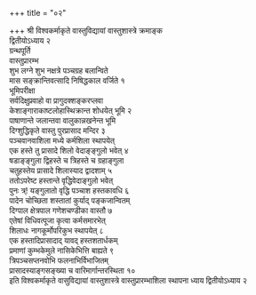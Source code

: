 +++
title = "०२"

+++
श्री विश्वकर्माकृते वास्तुविद्यायां वास्तुशास्त्रे क्रमाङ्क   
द्वितीयोऽध्याय २  
ग्रन्थपूर्ति  
वास्तुप्रारम्भ  
शुभ लग्ने शुभ नक्षत्रे पञ्चग्रह बलान्विते  
मास सङ्क्रान्तिवत्सादि निषिद्धकाल वर्जिते १  
भूमिपरीक्षा   
सर्वदिक्षुप्रवाहो वा प्रागुदक्शङ्करप्लवा  
केशाङ्गाराकाष्टलोहास्थिक्रान्त शोधयेत् भूमि २  
पाषाणान्ते जलान्तवा वालुकान्नखनेन्त भूमि  
दिग्शुद्धिकृते वास्तु पुरप्रासाद मन्दिर ३  
पञ्चवानवाशिला मध्ये कर्मशिला स्थापयेत्  
एक हस्ते तु प्रासादे शिलो वेदाङ्ङ्गुलो भवेत् ४  
षडाङ्ङ्गुला द्विहस्ते च त्रिहस्ते च ग्रहाङ्गुला  
चतुहस्तेय प्रासादे शिलास्याद द्वादशाम् ५  
ततोऽपरेष्ट हस्तान्ते वृद्धिवेदाङ्गुलो भवेत्  
पुनः त्र्\! यङ्गुलातो वृद्धि पञ्चाश हस्तकावधि ६  
पादेन चोच्छिता शस्तातां कुर्याद् पङ्कजान्वितम्  
दिग्पाल क्षेत्रपाल गणेशचण्डीका वास्तौ ७  
एतेषां विधिवत्पूजा कृत्वा कर्मसमारभेत्  
शिलाधः नागकूर्मोपरिकुभ स्थापयेत् ८  
एक हस्तादिप्रासादाद् यावद् हस्तशतार्धकम्  
प्रमाणां कुम्भकेमुले नासिकेभित्ति बाह्यते ९  
त्रिपञ्चसप्तनवोभि फलनाभिर्विभाजितम्  
प्रासादस्याङ्गसङ्ख्या च वारिमार्गान्तरस्थिता १०  
इति विश्वकर्माकृते वासुविद्यायां वास्तुशास्त्रे वास्तुप्रारम्भाशिला
स्थापना ध्याय द्वितीयोऽध्याय २  
   
